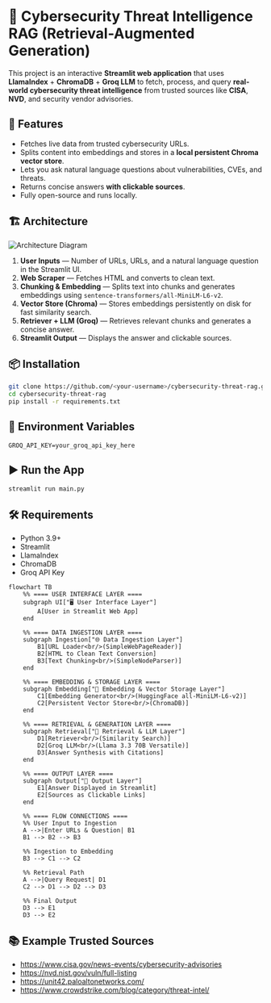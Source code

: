 # 🔐 Cybersecurity Threat Intelligence RAG (Retrieval-Augmented Generation)

This project is an interactive **Streamlit web application** that uses **LlamaIndex** + **ChromaDB** + **Groq LLM** to fetch, process, and query **real-world cybersecurity threat intelligence** from trusted sources like **CISA**, **NVD**, and security vendor advisories.

## 🚀 Features
- Fetches live data from trusted cybersecurity URLs.
- Splits content into embeddings and stores in a **local persistent Chroma vector store**.
- Lets you ask natural language questions about vulnerabilities, CVEs, and threats.
- Returns concise answers **with clickable sources**.
- Fully open-source and runs locally.

## 🏗️ Architecture
![Architecture Diagram](assets/architecture_diagram.png)

1. **User Inputs** — Number of URLs, URLs, and a natural language question in the Streamlit UI.
2. **Web Scraper** — Fetches HTML and converts to clean text.
3. **Chunking & Embedding** — Splits text into chunks and generates embeddings using `sentence-transformers/all-MiniLM-L6-v2`.
4. **Vector Store (Chroma)** — Stores embeddings persistently on disk for fast similarity search.
5. **Retriever + LLM (Groq)** — Retrieves relevant chunks and generates a concise answer.
6. **Streamlit Output** — Displays the answer and clickable sources.

## 📦 Installation

```bash
git clone https://github.com/<your-username>/cybersecurity-threat-rag.git
cd cybersecurity-threat-rag
pip install -r requirements.txt
```

## 🔑 Environment Variables
```env
GROQ_API_KEY=your_groq_api_key_here
```

## ▶️ Run the App
```bash
streamlit run main.py
```

## 🛠️ Requirements
- Python 3.9+
- Streamlit
- LlamaIndex
- ChromaDB
- Groq API Key

```mermaid
flowchart TB
    %% ==== USER INTERFACE LAYER ====
    subgraph UI["🖥️ User Interface Layer"]
        A[User in Streamlit Web App]
    end

    %% ==== DATA INGESTION LAYER ====
    subgraph Ingestion["🌐 Data Ingestion Layer"]
        B1[URL Loader<br/>(SimpleWebPageReader)]
        B2[HTML to Clean Text Conversion]
        B3[Text Chunking<br/>(SimpleNodeParser)]
    end

    %% ==== EMBEDDING & STORAGE LAYER ====
    subgraph Embedding["🧠 Embedding & Vector Storage Layer"]
        C1[Embedding Generator<br/>(HuggingFace all-MiniLM-L6-v2)]
        C2[Persistent Vector Store<br/>(ChromaDB)]
    end

    %% ==== RETRIEVAL & GENERATION LAYER ====
    subgraph Retrieval["🤖 Retrieval & LLM Layer"]
        D1[Retriever<br/>(Similarity Search)]
        D2[Groq LLM<br/>(Llama 3.3 70B Versatile)]
        D3[Answer Synthesis with Citations]
    end

    %% ==== OUTPUT LAYER ====
    subgraph Output["📄 Output Layer"]
        E1[Answer Displayed in Streamlit]
        E2[Sources as Clickable Links]
    end

    %% ==== FLOW CONNECTIONS ====
    %% User Input to Ingestion
    A -->|Enter URLs & Question| B1
    B1 --> B2 --> B3

    %% Ingestion to Embedding
    B3 --> C1 --> C2

    %% Retrieval Path
    A -->|Query Request| D1
    C2 --> D1 --> D2 --> D3

    %% Final Output
    D3 --> E1
    D3 --> E2

```

## 📚 Example Trusted Sources
- https://www.cisa.gov/news-events/cybersecurity-advisories
- https://nvd.nist.gov/vuln/full-listing
- https://unit42.paloaltonetworks.com/
- https://www.crowdstrike.com/blog/category/threat-intel/
